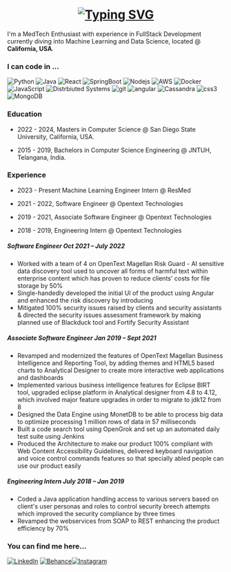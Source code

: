 <h1 align = "center">
<a href="https://git.io/typing-svg"><img src="https://readme-typing-svg.herokuapp.com?font=Fira+Code&size=75&duration=1500&pause=600&color=0CE82B&background=000000EE&center=true&vCenter=true&multiline=true&width=1920&height=384&lines=Hello+there!;My+name+is+Meeta+Kapoor;Machine+Learning+Engineer;" alt="Typing SVG" /></a>
</h1>

<p>I'm a MedTech Enthusiast with experience in FullStack Development currently diving into Machine Learning and Data Science, located @ <b>California, USA</b>.</p>
<h3>I can code in ...</h3>
<p>
  
  <img alt="Python" src="https://img.shields.io/badge/Python-3776AB?style=for-the-badge&logo=python&logoColor=white"/>
  <img alt ="Java" src ="https://img.shields.io/badge/Java-ED8B00?style=for-the-badge&logo=java&logoColor=white"/>
  <img alt="React" src="https://img.shields.io/badge/-React-45b8d8?style=for-the-badge&logo=react&logoColor=black" />
  <img alt="SpringBoot" src="https://img.shields.io/badge/-Redux-764ABC?style=for-the-badge&logo=springboot&logoColor=black" />
  <img alt="Nodejs" src="https://img.shields.io/badge/-Nodejs-43853d?style=for-the-badge&logo=Node.js&logoColor=black" />
  <img alt="AWS" src="https://img.shields.io/badge/-AWS-43853d?style=for-the-badge&logo=amazonaws&logoColor=black" />
  <img alt="Docker" src="https://img.shields.io/badge/-Docker-46a2f1?style=for-the-badge&logo=docker&logoColor=black" />
  <img alt="JavaScript" src="https://img.shields.io/badge/-TypeScript-007ACC?style=for-the-badge&logo=typescript&logoColor=black" />
  <img alt="Distrbiuted Systems" src="https://img.shields.io/badge/-Sass-CC6699?style=for-the-badge&logo=sass&logoColor=black" />
  <img alt="git" src="https://img.shields.io/badge/-Git-F05032?style=for-the-badge&logo=git&logoColor=black" />
  <img alt="angular" src="https://img.shields.io/badge/-Angular-DD0031?style=for-the-badge&logo=angular&logoColor=v" />
  <img alt="Cassandra" src="https://img.shields.io/badge/-HTML5-E34F26?style=for-the-badge&logo=html5&logoColor=black" />
  <img alt="css3" src="https://img.shields.io/badge/-CSS3-E34F26?style=for-the-badge&logo=css3&logoColor=black" />
  <img alt="MongoDB" src="https://img.shields.io/badge/-MongoDB-13aa52?style=for-the-badge&logo=mongodb&logoColor=black" /> 
</p>

### Education

- 2022 - 2024, Masters in Computer Science @ San Diego State University, California, USA.

- 2015 - 2019, Bachelors in Computer Science Engineering @ JNTUH, Telangana, India.

### Experience

- 2023 - Present Machine Learning Engineer Intern @ ResMed

- 2021 - 2022, Software Engineer @ Opentext Technologies 

- 2019 - 2021, Associate Software Engineer @ Opentext Technologies 

- 2018 - 2019, Engineering Intern @ Opentext Technologies 

##### Software Engineer                                                                          Oct 2021 – July 2022
- Worked with a team of 4 on OpenText Magellan Risk Guard - AI sensitive data discovery tool used to uncover all forms
of harmful text within enterprise content which has proven to reduce clients' costs for file storage by 50%
- Single-handedly developed the initial UI of the product using Angular and enhanced the risk discovery by introducing
-	Mitigated 100% security issues raised by clients and security assistants & directed the security issues assessment framework by making planned use of Blackduck tool and Fortify Security Assistant 


##### Associate Software Engineer                                                                                 Jan 2019 – Sept 2021
-	Revamped and modernized the features of OpenText Magellan Business Intelligence and Reporting Tool, by adding themes and HTML5 based charts to Analytical Designer to create more interactive web applications and dashboards
-	Implemented various business intelligence features for Eclipse BIRT tool, upgraded eclipse platform in Analytical designer from 4.8 to 4.12, which involved major feature upgrades in order to migrate to jdk12 from 8
-	Designed the Data Engine using MonetDB to be able to process big data to optimize processing 1 million rows of data in 57 milliseconds 
-	Built a code search tool using OpenGrok and set up an automated daily test suite using Jenkins
-	Produced the Architecture to make our product 100% compliant with Web Content Accessibility Guidelines, delivered keyboard navigation and voice control commands features so that specially abled people can use our product easily 



##### Engineering Intern                                                                               July 2018 – Jan 2019
-	Coded a Java application handling access to various servers based on client's user personas and roles to control security breech attempts which improved the security compliance by three times
-	Revamped the webservices from SOAP to REST  enhancing the product efficiency by 70%


<h3>You can find me here...</h3>
<p>
  <a href="https://www.linkedin.com/in/meeta-kapoor-b4a59a13b/ target="_blank"><img alt="LinkedIn" src="https://img.shields.io/badge/linkedin-%230077B5.svg?&style=for-the-badge&logo=linkedin&logoColor=white" /></a> <a href="https://www.behance.net/jupdec" target="_blank"><img alt="Behance" src="https://img.shields.io/badge/behance-%2312100E.svg?&style=for-the-badge&logo=behance&logoColor=white"><a href="https://www.instagram.com/jupdec/" target="_blank"><img alt="Instagram" src="https://img.shields.io/badge/instagram-%2312100E.svg?&style=for-the-badge&logo=instagram&logoColor=white" /></a> 
</p>
